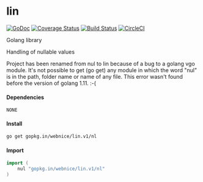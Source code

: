 # lin

[![GoDoc](https://godoc.org/gopkg.in/webnice/lin.v1/nl?status.svg)](https://godoc.org/gopkg.in/webnice/lin.v1/nl)
[![Coverage Status](https://coveralls.io/repos/github/webnice/lin/badge.svg?branch=v1)](https://coveralls.io/github/webnice/lin?branch=v1)
[![Build Status](https://travis-ci.org/webnice/lin.svg?branch=v1)](https://travis-ci.org/webnice/lin)
[![CircleCI](https://circleci.com/gh/webnice/lin/tree/v1.svg?style=svg)](https://circleci.com/gh/webnice/lin/tree/v1)

Golang library

Handling of nullable values

Project has been renamed from nul to lin because of a bug to a golang vgo module.
It's not possible to get (go get) any module in which the word "nul" is in the path, folder name or name of any file.
This error wasn't found before the version of golang 1.11.
:-(

#### Dependencies

	NONE

#### Install
```bash
go get gopkg.in/webnice/lin.v1/nl
```

#### Import
```go
import (
	nul "gopkg.in/webnice/lin.v1/nl"
)
```
